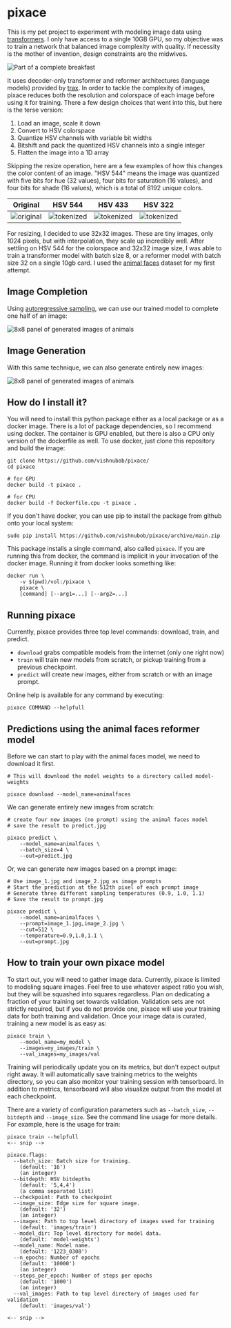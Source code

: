 # pixace

This is my pet project to experiment with modeling image data using [transformers](https://arxiv.org/abs/1706.03762). I only have access to a single 10GB GPU, so my objective was to train a network that balanced image complexity with quality.  If necessity is the mother of invention, design constraints are the midwives.

![Part of a complete breakfast](https://raw.githubusercontent.com/vishnubob/pixace/media/media/ttt-collage.jpg)

It uses decoder-only transformer and reformer architectures (language models) provided by [trax](https://github.com/google/trax).  In order to tackle the complexity of images, pixace reduces both the resolution and colorspace of each image before using it for training.  There a few design choices that went into this, but here is the terse version:

1. Load an image, scale it down
2. Convert to HSV colorspace
3. Quantize HSV channels with variable bit widths
4. Bitshift and pack the quantized HSV channels into a single integer
5. Flatten the image into a 1D array

Skipping the resize operation, here are a few examples of how this changes the color content of an image.  "HSV 544" means the image was quantized with five bits for hue (32 values), four bits for saturation (16 values), and four bits for shade (16 values), which is a total of 8192 unique colors.

| Original | HSV 544 | HSV 433 | HSV 322 |
| -------- | ------- | ------- | ------- |
| ![original](https://raw.githubusercontent.com/vishnubob/pixace/media/media/token_orig.jpg) | ![tokenized](https://raw.githubusercontent.com/vishnubob/pixace/media/media/token_5-4-4.jpg) | ![tokenized](https://raw.githubusercontent.com/vishnubob/pixace/media/media/token_4-3-3.jpg) | ![tokenized](https://raw.githubusercontent.com/vishnubob/pixace/media/media/token_3-2-2.jpg) |

For resizing, I decided to use 32x32 images.  These are tiny images, only 1024 pixels, but with interpolation, they scale up incredibly well.  After settling on HSV 544 for the colorspace and 32x32 image size, I was able to train a transformer model with batch size 8, or a reformer model with batch size 32 on a single 10gb card.  I used the [animal faces](https://www.kaggle.com/andrewmvd/animal-faces) dataset for my first attempt.

## Image Completion

Using [autoregressive sampling](https://trax-ml.readthedocs.io/en/latest/trax.supervised.html#trax.supervised.decoding.autoregressive_sample_stream), we can use our trained model to complete one half of an image:

![8x8 panel of generated images of animals](https://raw.githubusercontent.com/vishnubob/pixace/media/media/fill-in-example.jpg)

## Image Generation

With this same technique, we can also generate entirely new images:

![8x8 panel of generated images of animals](https://raw.githubusercontent.com/vishnubob/pixace/media/media/zoo-smol.jpg)

## How do I install it?

You will need to install this python package either as a local package or as a docker image.  There is a lot of package dependencies, so I recommend using docker.  The container is GPU enabled, but there is also a CPU only version of the dockerfile as well.  To use docker, just clone this repository and build the image:

```
git clone https://github.com/vishnubob/pixace/
cd pixace

# for GPU
docker build -t pixace .

# for CPU
docker build -f Dockerfile.cpu -t pixace .
```

If you don't have docker, you can use pip to install the package from github onto your local system:

```
sudo pip install https://github.com/vishnubob/pixace/archive/main.zip
```

This package installs a single command, also called `pixace`.  If you are running this from docker, the command is implicit in your invocation of the docker image.  Running it from docker looks something like:

```
docker run \
    -v $(pwd)/vol:/pixace \
    pixace \
    [command] [--arg1=...] [--arg2=...]
```

## Running pixace

Currently, pixace provides three top level commands: download, train, and predict.  

- `download` grabs compatible models from the internet (only one right now)
- `train` will train new models from scratch, or pickup training from a previous checkpoint.
- `predict` will create new images, either from scratch or with an image prompt.

Online help is available for any command by executing:

```
pixace COMMAND --helpfull
```

## Predictions using the animal faces reformer model

Before we can start to play with the animal faces model, we need to download it first.

```
# This will download the model weights to a directory called model-weights

pixace download --model_name=animalfaces
```

We can generate entirely new images from scratch:

```
# create four new images (no prompt) using the animal faces model
# save the result to predict.jpg

pixace predict \
    --model_name=animalfaces \
    --batch_size=4 \
    --out=predict.jpg
```

Or, we can generate new images based on a prompt image:

```
# Use image_1.jpg and image_2.jpg as image prompts
# Start the prediction at the 512th pixel of each prompt image
# Generate three different sampling temperatures (0.9, 1.0, 1.1)
# Save the result to prompt.jpg

pixace predict \
    --model_name=animalfaces \
    --prompt=image_1.jpg,image_2.jpg \
    --cut=512 \
    --temperature=0.9,1.0,1.1 \
    --out=prompt.jpg
```

## How to train your own pixace model

To start out, you will need to gather image data.  Currently, pixace is limited to modeling square images.  Feel free to use whatever aspect ratio you wish, but they will be squashed into squares regardless.  Plan on dedicating a fraction of your training set towards validation.  Validation sets are not strictly required, but if you do not provide one, pixace will use your training data for both training and validation.  Once your image data is curated, training a new model is as easy as:

```
pixace train \
    --model_name=my_model \
    --images=my_images/train \
    --val_images=my_images/val
```

Training will periodically update you on its metrics, but don't expect output right away.  It will automatically save training metrics to the weights directory, so you can also monitor your training session with tensorboard.  In addition to metrics, tensorboard will also visualize output from the model at each checkpoint.

There are a variety of configuration parameters such as `--batch_size`, `--bitdepth` and `--image_size`.  See the command line usage for more details.  For example, here is the usage for train:

```
pixace train --helpfull
<-- snip -->

pixace.flags:
  --batch_size: Batch size for training.
    (default: '16')
    (an integer)
  --bitdepth: HSV bitdepths
    (default: '5,4,4')
    (a comma separated list)
  --checkpoint: Path to checkpoint
  --image_size: Edge size for square image.
    (default: '32')
    (an integer)
  --images: Path to top level directory of images used for training
    (default: 'images/train')
  --model_dir: Top level directory for model data.
    (default: 'model-weights')
  --model_name: Model name.
    (default: '1223_0308')
  --n_epochs: Number of epochs
    (default: '10000')
    (an integer)
  --steps_per_epoch: Number of steps per epochs
    (default: '1000')
    (an integer)
  --val_images: Path to top level directory of images used for validation
    (default: 'images/val')

<-- snip -->
```
